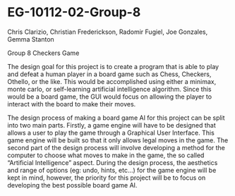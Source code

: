 # EG-10112-02-Group-8
Chris Clarizio, Christian Frederickson, Radomir Fugiel, Joe Gonzales, Gemma Stanton

Group 8 Checkers Game

The design goal for this project is to create a program that is able to play and defeat a human player in a board game such as Chess, Checkers, Othello, or the like. This would be accomplished using either a minimax, monte carlo, or self-learning artificial intelligence algorithm. Since this would be a board game, the GUI would focus on allowing the player to interact with the board to make their moves. 

The design process of making a board game AI for this project can be split into two main parts. Firstly, a game engine will have to be designed that allows a user to play the game through a Graphical User Interface. This game engine will be built so that it only allows legal moves in the game. The second part of the design process will involve developing a method for the computer to choose what moves to make in the game, the so called “Artificial Intelligence” aspect. During the design process, the aesthetics and range of options (eg: undo, hints, etc…) for the game engine will be kept in mind, however, the priority for this project will be to focus on developing the best possible board game AI. 

